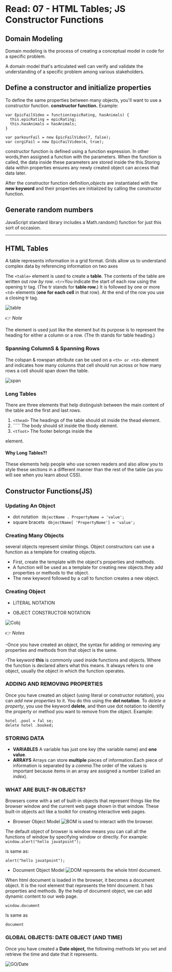 # Read: 07 - HTML Tables; JS Constructor Functions
## Domain Modeling
Domain modeling is the process of creating a conceptual model in code for a specific problem.

A domain model that's articulated well can verify and validate the understanding of a specific problem among various stakeholders.

## Define a constructor and initialize properties
To define the same properties between many objects, you'll want to use a constructor function. 
**constructor function.**
Example:
```
var EpicFailVideo = function(epicRating, hasAnimals) {
  this.epicRating = epicRating;
  this.hasAnimals = hasAnimals;
}

var parkourFail = new EpicFailVideo(7, false);
var corgiFail = new EpicFailVideo(4, true);
```

constructor function is defined using a function expression. In other words,then assigned a function with the parameters.
When the function is called, the data inside these parameters are stored inside the this.Storing data within properties ensures any newly created object can access that data later.

After the constructor function definition,*objects* are instantiated with the **new keyword** and their properties are initialized by calling the constructor function. 

## Generate random numbers

JavaScript standard library includes a Math.random() function for just this sort of occasion.

----
## HTML Tables
A table represents information in a grid format. 
Grids allow us to understand complex data by referencing information on two axes

The ```<table>``` element is used to create a **table**. The contents of the table are written out *row by row*.
```<tr>```You indicate the start of each row using the opening tr tag. (The tr stands for **table row.**) It is followed by one or more ```<td>``` elements (**one for each cell** in that row).
At the end of the row you use a closing tr tag.

![table](https://vertex-academy.com/tutorials/wp-content/uploads/2016/08/table.png)

👉
*Note* 

The <th> element is used just like the <td> element but its purpose is to represent the heading for either a column or a row. (The th stands for table
heading.) 

### Spanning ColumnS & Spanning Rows
The colspan & rowspan attribute can be used on a ```<th> or <td>``` element and indicates how many columns that cell should run across or  how many rows a cell should span down the table.

![span](https://i.stack.imgur.com/Uvzmu.jpg)

### Long Tables
There are three elements that help distinguish between the main content of the table and the first and last rows.
1. ```<thead>``` The headings of the table should
sit inside the thead element. 
2. ```<tbody>`` The body should sit inside the
tbody element. 
3. ```<tfoot>``` The footer belongs inside the
<tfoot> element.

#### Why Long Tables?!
These elements help people who use screen readers and also allow you to style these sections
in a different manner than the rest of the table (as you will see when you learn about CSS).


## Constructor Functions(JS)


### Updating An Object
* dot notation 
``` ObjectName . PropertyName = 'value';```
* square bracets
``` ObjectName[ 'PropertyName'] = 'value';```

### Creating Many Objects
several objects represent similar things.
Object constructors can use a function as a template for creating objects.

* First, create the template with the object's properties and methods. 
* A function will be used as a template for creating new objects.they add properties or methods to the object. 
* The new keyword followed by a call to function creates a new object.


### Creating Object
* LITERAL NOTATION

* OBJECT CONSTRUCTOR NOTATION 

![Cobj](https://i0.wp.com/miro.medium.com/max/4096/1*KYFTHD69xtacnwbKRyFuqQ.png)

👉
*Notes* 


-Once you have created an object, the syntax for adding or removing any properties and methods from that object is the same. 

-The keyword **this** is commonly used inside functions and objects.
Where the function is declared alters what this means. It always refers
to one object, usually the object in which the function operates. 


### ADDING AND REMOVING PROPERTIES
Once you have created an object (using literal or constructor notation), you can *add new properties* to it.
You do this using the **dot notation**.
To *delete a property*, you use the keyword **delete**, and then use dot notation to identify the
property or method you want to remove from the object. 
Example:
```
hotel .pool = fal se;
delete hotel .booked; 
```

### STORING DATA
* **VARIABLES** A variable has just one key (the variable name) and **one value**. 
* **ARRAYS** Arrays can store **multiple** pieces of information.Each piece of information is separated by a *comma*.The order of the values is important because items in an array are assigned a number (called an *index*). 

### WHAT ARE BUILT-IN OBJECTS? 
Browsers come with a set of built-in objects that represent things like the
browser window and the current web page shown in that window. These
built-in objects act like a toolkit for creating interactive web pages.

* Browser Object Model
![BOM](https://static.javatpoint.com/images/javascript/bom.jpg)
 is used to interact with the browser.

The default object of browser is window means you can call all the functions of window by specifying window or directly. For example:
```window.alert("hello javatpoint"); ```

is same as:

```alert("hello javatpoint");  ```

* Document Object Model
![DOM](https://www.researchgate.net/profile/Henrique-Gaspar/publication/317624714/figure/fig10/AS:668885598605336@1536486162639/HTML-Document-Object-Model-DOM-three-of-objects.png)
 represents the whole html document.

When html document is loaded in the browser, it becomes a document object. It is the root element that represents the html document. It has properties and methods. By the help of document object, we can add dynamic content to our web page.

```window.document ```

Is same as

```document ```

### GLOBAL OBJECTS: DATE OBJECT (AND TIME)

Once you have created a **Date object,** the following methods let you set and retrieve the time and date that it represents.

![GO/Date](https://1.bp.blogspot.com/-Y2DObhTLxr0/W7kDOsuhXNI/AAAAAAAAEtw/gwNKf10REIcm9NhzjkN2VSlyE8ikR8MhgCLcBGAs/s640/DownloadFile%2B%25281%2529.png) 
